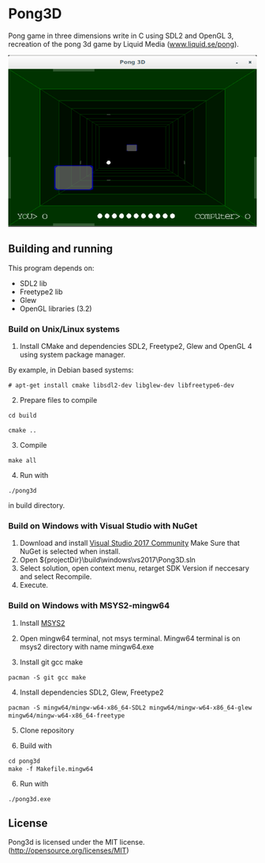 # Pong3D

Pong game in three dimensions write in C using SDL2 and OpenGL 3, recreation of the pong 3d game by Liquid Media (www.liquid.se/pong).

![Pong3D](screenshot.png)

## Building and running

This program depends on:

* SDL2 lib
* Freetype2 lib
* Glew
* OpenGL libraries (3.2)


### Build on Unix/Linux systems

1. Install CMake and dependencies SDL2, Freetype2, Glew and OpenGL 4 using system package manager.

By example, in Debian based systems:

```
# apt-get install cmake libsdl2-dev libglew-dev libfreetype6-dev
```

2. Prepare files to compile

```
cd build
```

```
cmake ..
```

3. Compile

```
make all
```

4. Run with

```
./pong3d
```

in build directory.


### Build on Windows with Visual Studio with NuGet

1. Download and install [Visual Studio 2017 Community](https://www.visualstudio.com/thank-you-downloading-visual-studio/?sku=Community&rel=15) Make Sure that NuGet is selected when install.
2. Open ${projectDir}\build\windows\vs2017\Pong3D.sln
3. Select solution, open context menu, retarget SDK Version if neccesary and select Recompile.
4. Execute.


### Build on Windows with MSYS2-mingw64

1. Install [MSYS2](https://www.msys2.org/)

2. Open mingw64 terminal, not msys terminal. Mingw64 terminal is on msys2 directory with name mingw64.exe

3. Install git gcc make

```
pacman -S git gcc make
```

4. Install dependencies SDL2, Glew, Freetype2

```
pacman -S mingw64/mingw-w64-x86_64-SDL2 mingw64/mingw-w64-x86_64-glew mingw64/mingw-w64-x86_64-freetype
```

5. Clone repository

6. Build with

```
cd pong3d
make -f Makefile.mingw64
```

6. Run with

```
./pong3d.exe
```


## License

Pong3d is licensed under the MIT license. (http://opensource.org/licenses/MIT)
